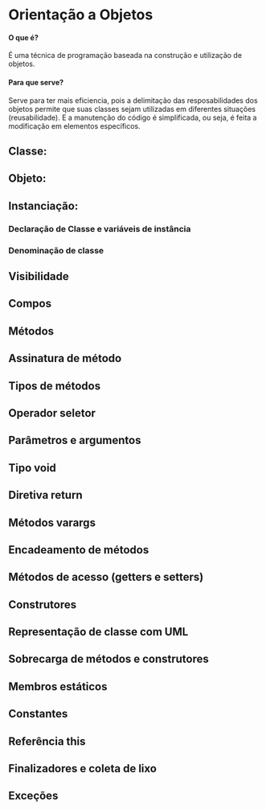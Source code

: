 # Orientação a Objetos

#### O que é?

É uma técnica de programação baseada na construção e utilização de objetos.


#### Para que serve?

Serve para ter mais eficiencia, pois a delimitação das resposabilidades dos objetos permite que suas classes sejam utilizadas em diferentes situações (reusabilidade).
E a manutenção do código é simplificada, ou seja, é feita a modificação em elementos específicos.



## Classe:

## Objeto:

## Instanciação:


### Declaração de Classe e variáveis de instância


### Denominação de classe

## Visibilidade

## Compos

## Métodos

## Assinatura de método

## Tipos de métodos

## Operador seletor

## Parâmetros e argumentos

## Tipo void

## Diretiva return

## Métodos varargs

## Encadeamento de métodos

## Métodos de acesso (getters e setters)

## Construtores

## Representação de classe com UML

## Sobrecarga de métodos e construtores

## Membros estáticos

## Constantes

## Referência this

## Finalizadores e coleta de lixo

## Exceções
